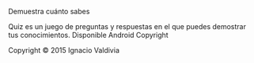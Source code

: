 Demuestra cuánto sabes

Quiz es un juego de preguntas y respuestas en el que puedes demostrar tus conocimientos. Disponible Android
Copyright

Copyright © 2015 Ignacio Valdivia
